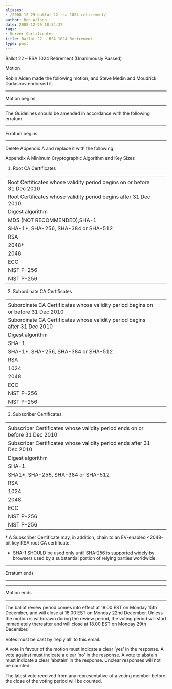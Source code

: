 ```yaml
---
aliases:
- /2008-12-29-ballot-22-rsa-1024-retirement/
author: Ben Wilson
date: 2008-12-29 18:54:37
tags:
- Server Certificates
title: Ballot 22 – RSA 1024 Retirement
type: post
---
```


Ballot 22 – RSA 1024 Retirement (Unanimously Passed)

Motion

Robin Alden made the following motion, and Steve Medin and Moudrick Dadashov endorsed it.

______________________________________________________________________

Motion begins

______________________________________________________________________

The Guidelines should be amended in accordance with the following erratum.

______________________________________________________________________

Erratum begins

______________________________________________________________________

Delete Appendix A and replace it with the following.

Appendix A Minimum Cryptographic Algorithm and Key Sizes

1. Root CA Certificates

| | | |
| --- | --- | --- |
| |
Root Certificates whose validity period begins on or before 31 Dec 2010 |
Root Certificates whose validity period begins after 31 Dec 2010 | |
Digest algorithm |
MD5 (NOT RECOMMENDED),SHA-1 |
SHA-1\*, SHA-256, SHA-384 or SHA-512 | |
RSA |
2048† |
2048 | |
ECC |
NIST P-256 |
NIST P-256 |

2. Subordinate CA Certificates

| | | |
| --- | --- | --- |
| |
Subordinate CA Certificates whose validity period begins on or before 31 Dec 2010 |
Subordinate CA Certificates whose validity period begins after 31 Dec 2010 | |
Digest algorithm |
SHA-1 |
SHA-1\*, SHA-256, SHA-384 or SHA-512 | |
RSA |
1024 |
2048 | |
ECC |
NIST P-256 |
NIST P-256 |

3. Subscriber Certificates

| | | |
| --- | --- | --- |
| |
Subscriber Certificates whose validity period ends on or before 31 Dec 2010 |
Subscriber Certificates whose validity period ends after 31 Dec 2010 | |
Digest algorithm |
SHA-1 |
SHA1\*, SHA-256, SHA-384 or SHA-512 | |
RSA |
1024 |
2048 | |
ECC |
NIST P-256 |
NIST P-256 |

† A Subscriber Certificate may, in addition, chain to an EV-enabled \<2048-bit key RSA root CA certificate.

- SHA-1 SHOULD be used only until SHA-256 is supported widely by browsers used by a substantial portion of relying parties worldwide.

______________________________________________________________________

Erratum ends

______________________________________________________________________

______________________________________________________________________

Motion ends

______________________________________________________________________

The ballot review period comes into effect at 18.00 EST on Monday 15th December, and will close at 18.00 EST on Monday 22nd December. Unless the motion is withdrawn during the review period, the voting period will start immediately thereafter and will close at 18.00 EST on Monday 29th December.

Votes must be cast by ‘reply all’ to this email.

A vote in favour of the motion must indicate a clear ‘yes’ in the response. A vote against must indicate a clear ‘no’ in the response. A vote to abstain must indicate a clear ‘abstain’ in the response. Unclear responses will not be counted.

The latest vote received from any representative of a voting member before the close of the voting period will be counted.